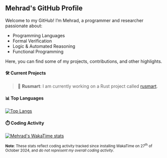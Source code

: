 ## Mehrad's GitHub Profile
Welcome to my GitHub! I’m Mehrad, a programmer and researcher passionate about:

- Programming Languages
- Formal Verification
- Logic & Automated Reasoning
- Functional Programming

Here, you can find some of my projects, contributions, and other highlights.

#### 🛠️ Current Projects

> 📌 **Rusmart**: I am currently working on a Rust project called [rusmart](https://github.com/meng-xu-cs/rusmart).

#### 📊 Top Languages
[![Top Langs](https://github-readme-stats-git-master-mehrads-projects-1ae55fda.vercel.app/api/top-langs/?username=mehrad31415&exclude_repo=github-readme-stats&hide=lex,yacc,batchfile,shell,css,ejs,jupyter%20notebook,html&langs_count=6&count_private=true&theme=moltack&hide_border=true&size_weight=0.62&count_weight=0.38)](https://github.com/anuraghazra/github-readme-stats)

#### ⏱️ Coding Activity
[![Mehrad's WakaTime stats](https://github-readme-stats-git-master-mehrads-projects-1ae55fda.vercel.app/api/wakatime?username=mehrad31415)](https://github.com/anuraghazra/github-readme-stats)

<sub>**Note**: These stats reflect coding activity tracked since installing WakaTime on 27<sup>th</sup> of October 2024, and _do not represent my overall coding activity_.</sub>
